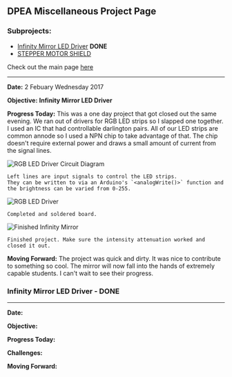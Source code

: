 ## DPEA Miscellaneous Project Page

### Subprojects:

   * [Infinity Mirror LED Driver]() **DONE**
   * [STEPPER MOTOR SHIELD]()
   
Check out the main page [here](https://TerrenceTran.github.io)

___

**Date:** 2 Febuary Wednesday 2017

**Objective:** **Infinity Mirror LED Driver**

**Progress Today:** This was a one day project that got closed out the same evening. We ran out of drivers for RGB LED strips so I slapped one together. I used an IC that had controllable darlington pairs. All of our LED strips are common annode so I used a NPN chip to take advantage of that. The chip doesn't require external power and draws a small amount of current from the signal lines.

![RGB LED Driver Circuit Diagram](https://lh3.googleusercontent.com/kYD-y5Y-_TnZ53KxJ9WH6E_OIV-HfCWbvnloxK3-_rBj4Z3Vbx8tDPdYDIf3h82aIe6-iL6YgVyaop1W8n04nAlBzjRhyzNtA-N86u-ma4TgMP6oDAMOtfavfTDpu5I3R9fOhCZcQOr-GML06uojMXSIidEv3h0RdPUvXFPZXAShA1HCQXoKW52_Bx4AV366bk7C_FuDuDwLtEecY4q-UdDz17-q211BrjxB_7FOaYqgSe69BzOBPK1zyqUs3qgczK1YF1WnRhZl0vT91xr0gYZ16-yz4xOLNgid46wUP2Qc2kCbsXCS7_Z-mtm5bF1C_XSlTm5iSpQG00YLjEQezi0VlShfdXgknwRJkwqCTWekFcqTIlSYdeeIRd_UvxxL3zzD6P-KwIMlG351out1fRBq6hSg4EE9pH3qu09aZZndvvAfxfYExenURjYnnPemI7mDRlCwkHEiIzIBpkWR7or-A0phkwRqtsEvuTfgrpK-dSbBDRCYNUE-FcLjOPLTfuwKlnZ-X5Y3MwKPjJt_ipoKR8a8rWMWEwiDfrKRNigOz-JbRYlMaR444yBwbqWilyBfPkJJ4R4xAD0T6PYLT82uTpFBgkXfhFzt4F7JN7xaYrMtMR-Z207bfVg_TnQg6QG4Lwnu1sSAF9kAU4fO6kPKx0wIzIyqFSgdXmbQkA=w1760-h990-no)

    Left lines are input signals to control the LED strips. 
    They can be written to via an Arduino's `<analogWrite()>` function and the brightness can be varied from 0-255.
   
![RGB LED Driver](https://lh3.googleusercontent.com/QsYyGcJoioCL0C4QEPUXli_uuKoEhNuKH3GsPnAFY8c5aFnYlmqFlnz6UsM3-2Td-2lLwF7AI_nZbrnFgD6S6U_ZaDM6uOpTqjpwu8l8Rh44miarQt-JfE01VODyj5ow3rTECTgZTuAxxvfxbrRWfL1Qe-5osSbRdnf8-QEAPRkVddP-bUYxpJRxMzKvAjduvo31e_XRAseu_oGu4MP0DkBUE7I8_kZaZkquvzfuHZoF8ubZHreLYVeIxNK7aUpG11jritixiHZqX-y3kC0XEwvbPfe8owaRN0nwzTH3B4tHzk7j-3P3NTI-dbctw2FGBZDhPCUXaTvGh5ix_nRVmcY0kfHe4boUteZ0cUWVT9nQtqDx6wrOThYF25P3tqcP2GZCm_ScKo7n0VZgOlm0M0gNaxJSgWqPS4MA5OPlVkMyDiYlNa-i-yvBbQjAZ_BtBD_S5vXgkd0vEJpG7CfEDtv3adxv1h1vmDFEAdk6_GUrHT6OqmyUsZPxZPdhle4ysxVM_tXl8PLRNWPzRPY0NAW9Sp1SkHfJSmYoguj4kYwFb2lqjGW-CM8d3-d_n1coNysauJ_K8BGYRFYR3EOA7y1Oqwf0miOHvBZMSX4d0L-AE-GpVZxTLsTglENISToc-s4061LhfyobvPUDhOCKrzY3-sqY0NjOxDY4gkuDfQ=w1760-h990-no)

    Completed and soldered board.
   
![Finished Infinity Mirror](https://lh3.googleusercontent.com/i1uaqcbd7warjX6CNcITizjVemcElIFEe6gjVULg6SGWgVWHo76VgnKYQcHNIW7AGblsFSydYoe2JJkkFwgFkG5AZEjwhHPLDtt9qVG88HOzL1XobxdyMqLmtkv_xoq_l6HgH0u2DMFFIU4M04m7Uihu1TjKIOAYQH_VrUsvNAnQPbY5fiDaV3k94uC4DqYeTbVGrJGkzgG35zXy8RLz_xFFZIHxyT4UkIO6mNBB0LQWqPCN1AAccX62dGIw8zuEGFnP65r6DPXRu3ndUDEaVubjG2HUSDXII-YkuHKhpTLLgyjXPal3QXrvIvjZRvK-B4dIdLozvXgVKOjYR1cCUuqr6o4cUzFxpx6GJR-mkxQHGfM07XD09pjTC88noN8ip_XN40as-WMHGteTfARTQBeJ_8Qx-dPfQDcl2x8zdupEdTC8cd4gyzotAy54tqJWOGascMwecr56xP9eDvLHzDJor2q_FgORpsL0KRZOHCiwWcS7TGcRXul5-4MxShkKnWbvEurPqXSWJp6oCQnzseQdaN9JttVtScH31XN0vEzRBaJd_U0FbJZDkvye1IqrYRbYZpER6wP70vYFpADcCMhWJcTKYg9w0N3cOsXA4fULzlPTeIvpP6uHMQf3NcKfLAEfSdKizyWHkkkK7wNtU5MLh2HbIloz0GwgauGQjw=w557-h990-no)

    Finished project. Make sure the intensity attenuation worked and closed it out.

**Moving Forward:** The project was quick and dirty. It was nice to contribute to something so cool. The mirror will now fall into the hands of extremely capable students. I can't wait to see their progress.

### Infinity Mirror LED Driver - **DONE**

___

**Date:** 

**Objective:** 

**Progress Today:** 

**Challenges:** 

**Moving Forward:** 
